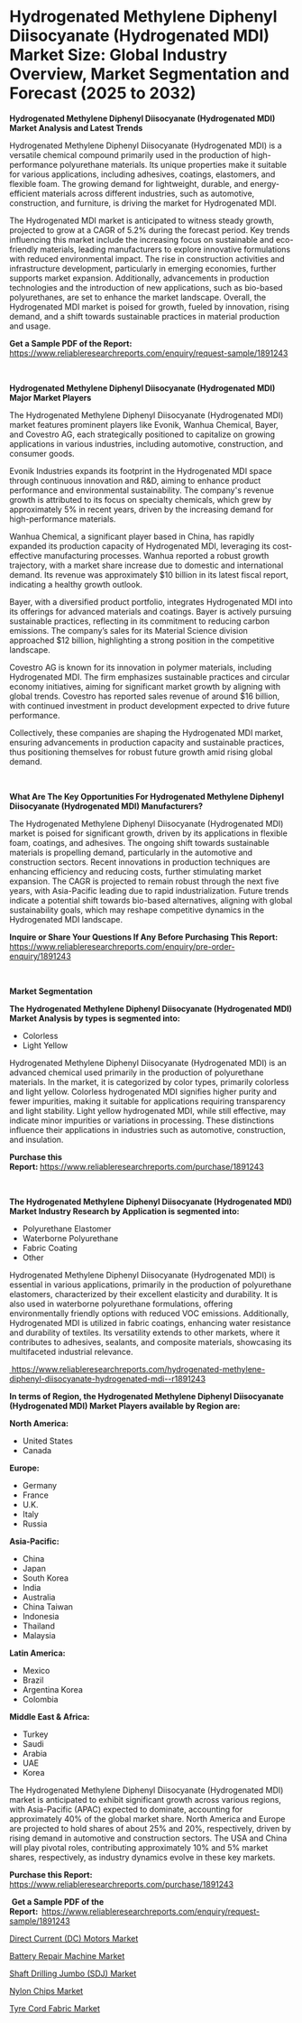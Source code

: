 <p><h1>Hydrogenated Methylene Diphenyl Diisocyanate (Hydrogenated MDI) Market Size: Global Industry Overview, Market Segmentation and Forecast (2025 to 2032)</h1></p><p><strong>Hydrogenated Methylene Diphenyl Diisocyanate (Hydrogenated MDI) Market Analysis and Latest Trends</strong></p>
<p><p>Hydrogenated Methylene Diphenyl Diisocyanate (Hydrogenated MDI) is a versatile chemical compound primarily used in the production of high-performance polyurethane materials. Its unique properties make it suitable for various applications, including adhesives, coatings, elastomers, and flexible foam. The growing demand for lightweight, durable, and energy-efficient materials across different industries, such as automotive, construction, and furniture, is driving the market for Hydrogenated MDI.</p><p>The Hydrogenated MDI market is anticipated to witness steady growth, projected to grow at a CAGR of 5.2% during the forecast period. Key trends influencing this market include the increasing focus on sustainable and eco-friendly materials, leading manufacturers to explore innovative formulations with reduced environmental impact. The rise in construction activities and infrastructure development, particularly in emerging economies, further supports market expansion. Additionally, advancements in production technologies and the introduction of new applications, such as bio-based polyurethanes, are set to enhance the market landscape. Overall, the Hydrogenated MDI market is poised for growth, fueled by innovation, rising demand, and a shift towards sustainable practices in material production and usage.</p></p>
<p><strong>Get a Sample PDF of the Report:&nbsp;</strong> <a href="https://www.reliableresearchreports.com/enquiry/request-sample/1891243?utm_campaign=2128&utm_medium=2&utm_source=Github&utm_content=ia&utm_term=04022025&utm_id=hydrogenated-methylene-diphenyl-diisocyanate-hydrogenated-mdi">https://www.reliableresearchreports.com/enquiry/request-sample/1891243</a></p>
<p>&nbsp;</p>
<p><strong>Hydrogenated Methylene Diphenyl Diisocyanate (Hydrogenated MDI) Major Market Players</strong></p>
<p><p>The Hydrogenated Methylene Diphenyl Diisocyanate (Hydrogenated MDI) market features prominent players like Evonik, Wanhua Chemical, Bayer, and Covestro AG, each strategically positioned to capitalize on growing applications in various industries, including automotive, construction, and consumer goods.</p><p>Evonik Industries expands its footprint in the Hydrogenated MDI space through continuous innovation and R&D, aiming to enhance product performance and environmental sustainability. The company's revenue growth is attributed to its focus on specialty chemicals, which grew by approximately 5% in recent years, driven by the increasing demand for high-performance materials.</p><p>Wanhua Chemical, a significant player based in China, has rapidly expanded its production capacity of Hydrogenated MDI, leveraging its cost-effective manufacturing processes. Wanhua reported a robust growth trajectory, with a market share increase due to domestic and international demand. Its revenue was approximately $10 billion in its latest fiscal report, indicating a healthy growth outlook.</p><p>Bayer, with a diversified product portfolio, integrates Hydrogenated MDI into its offerings for advanced materials and coatings. Bayer is actively pursuing sustainable practices, reflecting in its commitment to reducing carbon emissions. The company’s sales for its Material Science division approached $12 billion, highlighting a strong position in the competitive landscape.</p><p>Covestro AG is known for its innovation in polymer materials, including Hydrogenated MDI. The firm emphasizes sustainable practices and circular economy initiatives, aiming for significant market growth by aligning with global trends. Covestro has reported sales revenue of around $16 billion, with continued investment in product development expected to drive future performance.</p><p>Collectively, these companies are shaping the Hydrogenated MDI market, ensuring advancements in production capacity and sustainable practices, thus positioning themselves for robust future growth amid rising global demand.</p></p>
<p>&nbsp;</p>
<p><strong>What Are The Key Opportunities For Hydrogenated Methylene Diphenyl Diisocyanate (Hydrogenated MDI) Manufacturers?</strong></p>
<p><p>The Hydrogenated Methylene Diphenyl Diisocyanate (Hydrogenated MDI) market is poised for significant growth, driven by its applications in flexible foam, coatings, and adhesives. The ongoing shift towards sustainable materials is propelling demand, particularly in the automotive and construction sectors. Recent innovations in production techniques are enhancing efficiency and reducing costs, further stimulating market expansion. The CAGR is projected to remain robust through the next five years, with Asia-Pacific leading due to rapid industrialization. Future trends indicate a potential shift towards bio-based alternatives, aligning with global sustainability goals, which may reshape competitive dynamics in the Hydrogenated MDI landscape.</p></p>
<p><strong>Inquire or Share Your Questions If Any Before Purchasing This Report:</strong> <a href="https://www.reliableresearchreports.com/enquiry/pre-order-enquiry/1891243?utm_campaign=2128&utm_medium=2&utm_source=Github&utm_content=ia&utm_term=04022025&utm_id=hydrogenated-methylene-diphenyl-diisocyanate-hydrogenated-mdi">https://www.reliableresearchreports.com/enquiry/pre-order-enquiry/1891243</a></p>
<p>&nbsp;</p>
<p><strong>Market Segmentation</strong></p>
<p><strong>The Hydrogenated Methylene Diphenyl Diisocyanate (Hydrogenated MDI) Market Analysis by types is segmented into:</strong></p>
<p><ul><li>Colorless</li><li>Light Yellow</li></ul></p>
<p><p>Hydrogenated Methylene Diphenyl Diisocyanate (Hydrogenated MDI) is an advanced chemical used primarily in the production of polyurethane materials. In the market, it is categorized by color types, primarily colorless and light yellow. Colorless hydrogenated MDI signifies higher purity and fewer impurities, making it suitable for applications requiring transparency and light stability. Light yellow hydrogenated MDI, while still effective, may indicate minor impurities or variations in processing. These distinctions influence their applications in industries such as automotive, construction, and insulation.</p></p>
<p><strong>Purchase this Report:&nbsp;</strong><a href="https://www.reliableresearchreports.com/purchase/1891243?utm_campaign=2128&utm_medium=2&utm_source=Github&utm_content=ia&utm_term=04022025&utm_id=hydrogenated-methylene-diphenyl-diisocyanate-hydrogenated-mdi">https://www.reliableresearchreports.com/purchase/1891243</a></p>
<p>&nbsp;</p>
<p><strong>The Hydrogenated Methylene Diphenyl Diisocyanate (Hydrogenated MDI) Market Industry Research by Application is segmented into:</strong></p>
<p><ul><li>Polyurethane Elastomer</li><li>Waterborne Polyurethane</li><li>Fabric Coating</li><li>Other</li></ul></p>
<p><p>Hydrogenated Methylene Diphenyl Diisocyanate (Hydrogenated MDI) is essential in various applications, primarily in the production of polyurethane elastomers, characterized by their excellent elasticity and durability. It is also used in waterborne polyurethane formulations, offering environmentally friendly options with reduced VOC emissions. Additionally, Hydrogenated MDI is utilized in fabric coatings, enhancing water resistance and durability of textiles. Its versatility extends to other markets, where it contributes to adhesives, sealants, and composite materials, showcasing its multifaceted industrial relevance.</p></p>
<p><a href="https://www.reliableresearchreports.com/hydrogenated-methylene-diphenyl-diisocyanate-hydrogenated-mdi--r1891243?utm_campaign=2128&utm_medium=2&utm_source=Github&utm_content=ia&utm_term=04022025&utm_id=hydrogenated-methylene-diphenyl-diisocyanate-hydrogenated-mdi">&nbsp;https://www.reliableresearchreports.com/hydrogenated-methylene-diphenyl-diisocyanate-hydrogenated-mdi--r1891243</a></p>
<p><strong>In terms of Region, the Hydrogenated Methylene Diphenyl Diisocyanate (Hydrogenated MDI) Market Players available by Region are:</strong></p>
<p>
    <p> <strong> North America: </strong>
        <ul>
            <li>United States</li>
            <li>Canada</li>
        </ul>
        </p> 
    <p> <strong> Europe: </strong>
        <ul>
            <li>Germany</li>
            <li>France</li>
            <li>U.K.</li>
            <li>Italy</li>
            <li>Russia</li>
        </ul>
        </p> 
    <p> <strong> Asia-Pacific: </strong>
        <ul>
            <li>China</li>
            <li>Japan</li>
            <li>South Korea</li>
            <li>India</li>
            <li>Australia</li>
            <li>China Taiwan</li>
            <li>Indonesia</li>
            <li>Thailand</li>
            <li>Malaysia</li>
        </ul>
        </p> 
    <p> <strong> Latin America: </strong>
        <ul>
            <li>Mexico</li>
            <li>Brazil</li>
            <li>Argentina Korea</li>
            <li>Colombia</li>
        </ul>
        </p> 
    <p> <strong> Middle East & Africa: </strong>
        <ul>
            <li>Turkey</li>
            <li>Saudi</li>
            <li>Arabia</li>
            <li>UAE</li>
            <li>Korea</li>
        </ul>
    </p>
    </p>
<p><p>The Hydrogenated Methylene Diphenyl Diisocyanate (Hydrogenated MDI) market is anticipated to exhibit significant growth across various regions, with Asia-Pacific (APAC) expected to dominate, accounting for approximately 40% of the global market share. North America and Europe are projected to hold shares of about 25% and 20%, respectively, driven by rising demand in automotive and construction sectors. The USA and China will play pivotal roles, contributing approximately 10% and 5% market shares, respectively, as industry dynamics evolve in these key markets.</p></p>
<p><strong>Purchase this Report: </strong><a href="https://www.reliableresearchreports.com/purchase/1891243?utm_campaign=2128&utm_medium=2&utm_source=Github&utm_content=ia&utm_term=04022025&utm_id=hydrogenated-methylene-diphenyl-diisocyanate-hydrogenated-mdi">https://www.reliableresearchreports.com/purchase/1891243</a></p>
<p>&nbsp;<strong>Get a Sample PDF of the Report:&nbsp;&nbsp;</strong><a href="https://www.reliableresearchreports.com/enquiry/request-sample/1891243?utm_campaign=2128&utm_medium=2&utm_source=Github&utm_content=ia&utm_term=04022025&utm_id=hydrogenated-methylene-diphenyl-diisocyanate-hydrogenated-mdi">https://www.reliableresearchreports.com/enquiry/request-sample/1891243</a></p>
<p><strong></strong></p>
<p><p><a href="https://www.linkedin.com/pulse/direct-current-dc-motors-market-analysis-type-application-g9bif?utm_campaign=2128&utm_medium=2&utm_source=Github&utm_content=ia&utm_term=04022025&utm_id=hydrogenated-methylene-diphenyl-diisocyanate-hydrogenated-mdi">Direct Current (DC) Motors Market</a></p><p><a href="https://www.linkedin.com/pulse/deep-dive-battery-repair-machine-market-future-growth-46-njohc?utm_campaign=2128&utm_medium=2&utm_source=Github&utm_content=ia&utm_term=04022025&utm_id=hydrogenated-methylene-diphenyl-diisocyanate-hydrogenated-mdi">Battery Repair Machine Market</a></p><p><a href="https://www.linkedin.com/pulse/thorough-overview-shaft-drilling-jumbo-sdj-market-including-zdvae?utm_campaign=2128&utm_medium=2&utm_source=Github&utm_content=ia&utm_term=04022025&utm_id=hydrogenated-methylene-diphenyl-diisocyanate-hydrogenated-mdi">Shaft Drilling Jumbo (SDJ) Market</a></p><p><a href="https://www.linkedin.com/pulse/projected-market-growth-nylon-chips-105-cagr-from-2025-8gewf?utm_campaign=2128&utm_medium=2&utm_source=Github&utm_content=ia&utm_term=04022025&utm_id=hydrogenated-methylene-diphenyl-diisocyanate-hydrogenated-mdi">Nylon Chips Market</a></p><p><a href="https://www.linkedin.com/pulse/thorough-examination-global-tyre-cord-fabric-market-size-oocte?utm_campaign=2128&utm_medium=2&utm_source=Github&utm_content=ia&utm_term=04022025&utm_id=hydrogenated-methylene-diphenyl-diisocyanate-hydrogenated-mdi">Tyre Cord Fabric Market</a></p></p>